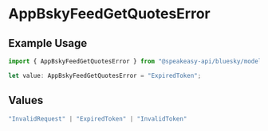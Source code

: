 # AppBskyFeedGetQuotesError

## Example Usage

```typescript
import { AppBskyFeedGetQuotesError } from "@speakeasy-api/bluesky/models/errors";

let value: AppBskyFeedGetQuotesError = "ExpiredToken";
```

## Values

```typescript
"InvalidRequest" | "ExpiredToken" | "InvalidToken"
```